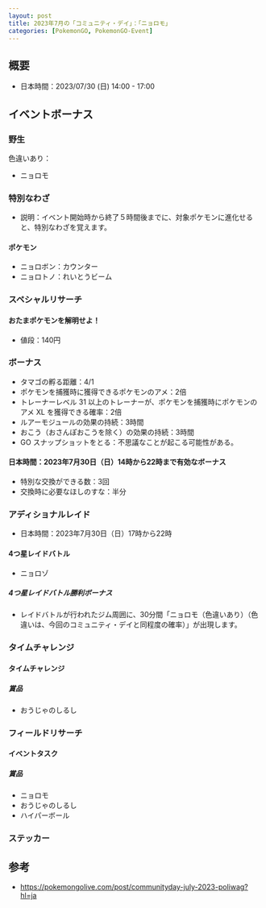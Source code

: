 ```yaml
---
layout: post
title: 2023年7月の「コミュニティ・デイ」：「ニョロモ」
categories: [PokemonGO, PokemonGO-Event]
---
```


## 概要

- 日本時間：2023/07/30 (日) 14:00 - 17:00

## イベントボーナス

### 野生

色違いあり：

- ニョロモ

### 特別なわざ

- 説明：イベント開始時から終了５時間後までに、対象ポケモンに進化せると、特別なわざを覚えます。

#### ポケモン

- ニョロボン：カウンター
- ニョロトノ：れいとうビーム

### スペシャルリサーチ

#### おたまポケモンを解明せよ！

- 値段：140円

### ボーナス

- タマゴの孵る距離：4/1
- ポケモンを捕獲時に獲得できるポケモンのアメ：2倍
- トレーナーレベル 31 以上のトレーナーが、ポケモンを捕獲時にポケモンのアメ XL を獲得できる確率：2倍
- ルアーモジュールの効果の持続：3時間
- おこう（おさんぽおこうを除く）の効果の持続：3時間
- GO スナップショットをとる：不思議なことが起こる可能性がある。

#### 日本時間：2023年7月30日（日）14時から22時まで有効なボーナス
- 特別な交換ができる数：3回
- 交換時に必要なほしのすな：半分

### アディショナルレイド

- 日本時間：2023年7月30日（日）17時から22時

#### 4つ星レイドバトル

- ニョロゾ

##### 4つ星レイドバトル勝利ボーナス

- レイドバトルが行われたジム周囲に、30分間「ニョロモ（色違いあり）（色違いは、今回のコミュニティ・デイと同程度の確率）」が出現します。

### タイムチャレンジ

#### タイムチャレンジ

##### 賞品

- おうじゃのしるし

### フィールドリサーチ

#### イベントタスク

##### 賞品

- ニョロモ
- おうじゃのしるし
- ハイパーボール

### ステッカー

## 参考

- https://pokemongolive.com/post/communityday-july-2023-poliwag?hl=ja